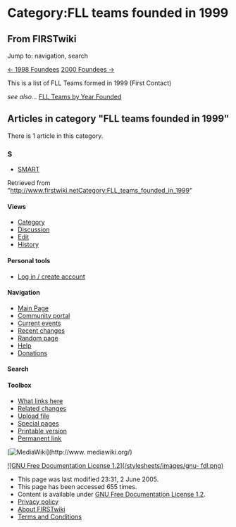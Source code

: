 # Category:FLL teams founded in 1999

## From FIRSTwiki

Jump to: navigation, search

[<- 1998 Foundees](Category:FLL_teams_founded_in_1998 "Category:FLL teams founded in 1998") [2000 Foundees ->](Category:FLL_teams_founded_in_2000 "Category:FLL teams
founded in 2000")

This is a list of FLL Teams formed in 1999 (First Contact)

_see also..._ [FLL Teams by Year Founded](FLL_Teams_by_Year_Founded "FLL Teams by Year Founded")

## Articles in category "FLL teams founded in 1999"

There is 1 article in this category.

### S

- [SMART](SMART "SMART")

Retrieved from "<http://www.firstwiki.netCategory:FLL_teams_founded_in_1999>"

#### Views

- [Category](Category:FLL_teams_founded_in_1999)
- [Discussion](/index.php?title=Category_talk:FLL_teams_founded_in_1999&action=edit)
- [Edit](/index.php?title=Category:FLL_teams_founded_in_1999&action=edit)
- [History](/index.php?title=Category:FLL_teams_founded_in_1999&action=history)

#### Personal tools

- [Log in / create account](/index.php?title=Special:Userlogin&returnto=Category:FLL_teams_founded_in_1999)

[](Main_Page "Main Page")

#### Navigation

- [Main Page](Main_Page)
- [Community portal](FIRSTwiki:Community_portal)
- [Current events](Current_events)
- [Recent changes](Special:Recentchanges)
- [Random page](Special:Random)
- [Help](Help:Contents)
- [Donations](FIRSTwiki:Site_support)

#### Search

#### Toolbox

- [What links here](Special:Whatlinkshere/Category:FLL_teams_founded_in_1999)
- [Related changes](Special:Recentchangeslinked/Category:FLL_teams_founded_in_1999)
- [Upload file](Special:Upload)
- [Special pages](Special:Specialpages)
- [Printable version](/index.php?title=Category:FLL_teams_founded_in_1999&printable=yes)
- [Permanent link](/index.php?title=Category:FLL_teams_founded_in_1999&oldid=40414)

[![MediaWiki](/skins/common/images/poweredby_mediawiki_88x31.png)](http://www.
mediawiki.org/)

[![GNU Free Documentation License 1.2](/stylesheets/images/gnu-
fdl.png)](http://www.gnu.org/copyleft/fdl.html)

- This page was last modified 23:31, 2 June 2005.
- This page has been accessed 655 times.
- Content is available under [GNU Free Documentation License 1.2](http://www.gnu.org/copyleft/fdl.html "http://www.gnu.org/copyleft/fdl.html").
- [Privacy policy](FIRSTwiki:Privacy_policy "FIRSTwiki:Privacy policy")
- [About FIRSTwiki](FIRSTwiki:About "FIRSTwiki:About")
- [Terms and Conditions](FIRSTwiki:Terms_and_conditions "FIRSTwiki:Terms and conditions")
